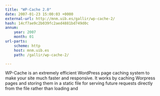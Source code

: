 ```yaml
---
title: "WP-Cache 2.0"
date: 2007-01-23 15:00:03 +0000
external-url: http://mnm.uib.es/gallir/wp-cache-2/
hash: 14cf7ae9c2b039fc2aed4881bd749d0c
annum:
    year: 2007
    month: 01
url-parts:
    scheme: http
    host: mnm.uib.es
    path: /gallir/wp-cache-2/

---
```


WP-Cache is an extremely efficient WordPress page caching system to make your site much faster and responsive. It works by caching Worpress pages and storing them in a static file for serving future requests directly from the file rather than loading and
